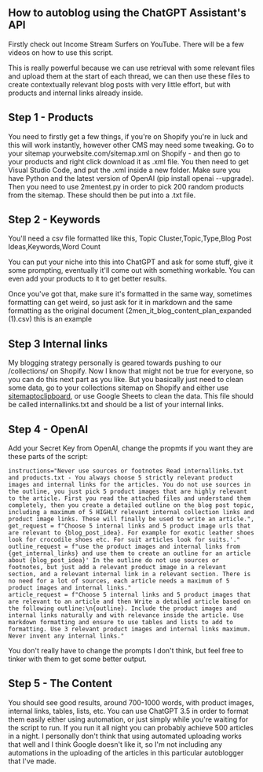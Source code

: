 ## How to autoblog using the ChatGPT Assistant's API

Firstly check out Income Stream Surfers on YouTube. There will be a few videos on how to use this script.

This is really powerful because we can use retrieval with some relevant files and upload them at the start of each thread, we can then use these files to create contextually relevant blog posts with very little effort, but with products and internal links already inside.

## Step 1 - Products

You need to firstly get a few things, if you're on Shopify you're in luck and this will work instantly, however other CMS may need some tweaking. Go to your sitemap yourwebsite.com/sitemap.xml on Shopify - and then go to your products and right click download it as .xml file. You then need to get Visual Studio Code, and put the .xml inside a new folder. Make sure you have Python and the latest version of OpenAI (pip install openai --upgrade). Then you need to use 2mentest.py in order to pick 200 random products from the sitemap. These should then be put into a .txt file. 

## Step 2 - Keywords

You'll need a csv file formatted like this, Topic Cluster,Topic,Type,Blog Post Ideas,Keywords,Word Count

You can put your niche into this into ChatGPT and ask for some stuff, give it some prompting, eventually it'll come out with something workable. You can even add your products to it to get better results. 

Once you've got that, make sure it's formatted in the same way, sometimes formatting can get weird, so just ask for it in markdown and the same formatting as the original document (2men_it_blog_content_plan_expanded (1).csv) this is an example

## Step 3 Internal links

My blogging strategy personally is geared towards pushing to our /collections/ on Shopify. Now I know that might not be true for everyone, so you can do this next part as you like. But you basically just need to clean some data, go to your collections sitemap on Shopify and either use [sitemaptoclipboard](https://chromewebstore.google.com/detail/sitemaptoclipboard/ilephboodpbklhnfckkkcilidgeclfhm?pli=1), or use Google Sheets to clean the data. This file should be called internallinks.txt and should be a list of your internal links.

## Step 4 - OpenAI 

Add your Secret Key from OpenAI, change the propmts if you want they are these parts of the script:

    instructions="Never use sources or footnotes Read internallinks.txt and products.txt - You always choose 5 strictly relevant product images and internal links for the articles. You do not use sources in the outline, you just pick 5 product images that are highly relevant to the article. First you read the attached files and understand them completely, then you create a detailed outline on the blog post topic, including a maximum of 5 HIGHLY relevant internal collection links and product image links. These will finally be used to write an article.",
    get_request = f"Choose 5 internal links and 5 product image urls that are relevant to {blog_post_idea}. For example for exotic leather shoes look for crocodile shoes etc. For suit articles look for suits.'."
    outline_request = f"use the product images and internal links from {get_internal_links} and use them to create an outline for an article about {blog_post_idea}' In the outline do not use sources or footnotes, but just add a relevant product image in a relevant section, and a relevant internal link in a relevant section. There is no need for a lot of sources, each article needs a maximum of 5 product images and internal links."
    article_request = f"Choose 5 internal links and 5 product images that are relevant to an article and then Write a detailed article based on the following outline:\n{outline}. Include the product images and internal links naturally and with relevance inside the article. Use markdown formatting and ensure to use tables and lists to add to formatting. Use 3 relevant product images and internal links maximum. Never invent any internal links."

You don't really have to change the prompts I don't think, but feel free to tinker with them to get some better output.

## Step 5 - The Content

You should see good results, around 700-1000 words, with product images, internal links, tables, lists, etc. You can use ChatGPT 3.5 in order to format them easily either using automation, or just simply while you're waiting for the script to run. If you run it all night you can probably achieve 500 articles in a night. I personally don't think that using automated uploading works that well and I think Google doesn't like it, so I'm not including any automations in the uploading of the articles in this particular autoblogger that I've made.



